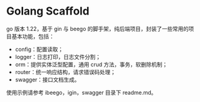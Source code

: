 # Golang Scaffold
go 版本 1.22，基于 gin 与 beego 的脚手架，纯后端项目，封装了一些常用的项目基本功能，包括：  
- config：配置读取；
- logger：日志打印，日志文件分割；
- orm：提供实体泛型配置，通用 crud 方法，事务，软删除机制；
- router：统一响应结构，请求错误码处理；
- swagger：接口文档生成。

使用示例请参考 ibeego，igin，swagger 目录下 readme.md。
